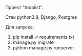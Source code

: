 Проект "todolist".

Стек
python3.9, Django, Postgres

Для запуска:

1. pip install -r requirements.txt 
2. manage.py migrate
3. python manage.py runserver